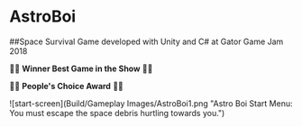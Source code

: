 # AstroBoi

##Space Survival Game developed with Unity and C# at Gator Game Jam 2018

:tada::tada: **Winner Best Game in the Show** :tada::tada:

:tada::tada: **People's Choice Award** :tada::tada:

![start-screen](Build/Gameplay Images/AstroBoi1.png "Astro Boi Start Menu: You must escape the space debris hurtling towards you.")
